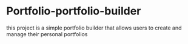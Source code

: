 # Portfolio-portfolio-builder
this project is a simple portfolio builder that allows users to create and manage their personal portfolios
